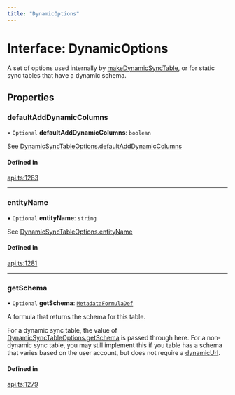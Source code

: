 ```yaml
---
title: "DynamicOptions"
---
```

# Interface: DynamicOptions

A set of options used internally by [makeDynamicSyncTable](../functions/makeDynamicSyncTable.md), or for static
sync tables that have a dynamic schema.

## Properties

### defaultAddDynamicColumns

• `Optional` **defaultAddDynamicColumns**: `boolean`

See [DynamicSyncTableOptions.defaultAddDynamicColumns](DynamicSyncTableOptions.md#defaultadddynamiccolumns)

#### Defined in

[api.ts:1283](https://github.com/coda/packs-sdk/blob/main/api.ts#L1283)

___

### entityName

• `Optional` **entityName**: `string`

See [DynamicSyncTableOptions.entityName](DynamicSyncTableOptions.md#entityname)

#### Defined in

[api.ts:1281](https://github.com/coda/packs-sdk/blob/main/api.ts#L1281)

___

### getSchema

• `Optional` **getSchema**: [`MetadataFormulaDef`](../types/MetadataFormulaDef.md)

A formula that returns the schema for this table.

For a dynamic sync table, the value of [DynamicSyncTableOptions.getSchema](DynamicSyncTableOptions.md#getschema)
is passed through here. For a non-dynamic sync table, you may still implement
this if you table has a schema that varies based on the user account, but
does not require a [dynamicUrl](Identity.md#dynamicurl).

#### Defined in

[api.ts:1279](https://github.com/coda/packs-sdk/blob/main/api.ts#L1279)
